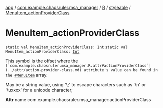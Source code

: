 [app](../../../index.md) / [com.example.chaosruler.msa_manager](../../index.md) / [R](../index.md) / [styleable](index.md) / [MenuItem_actionProviderClass](.)

# MenuItem_actionProviderClass

`static val MenuItem_actionProviderClass: `[`Int`](https://kotlinlang.org/api/latest/jvm/stdlib/kotlin/-int/index.html)
`static val MenuItem_actionProviderClass: `[`Int`](https://kotlinlang.org/api/latest/jvm/stdlib/kotlin/-int/index.html)

This symbol is the offset where the ``[`com.example.chaosruler.msa_manager.R.attr#actionProviderClass`](../attr/action-provider-class.md) attribute's value can be found in the ``[`#MenuItem`](-menu-item.md) array.

May be a string value, using '\\;' to escape characters such as '\\n' or '\\uxxxx' for a unicode character;

**Attr**
name com.example.chaosruler.msa_manager:actionProviderClass

